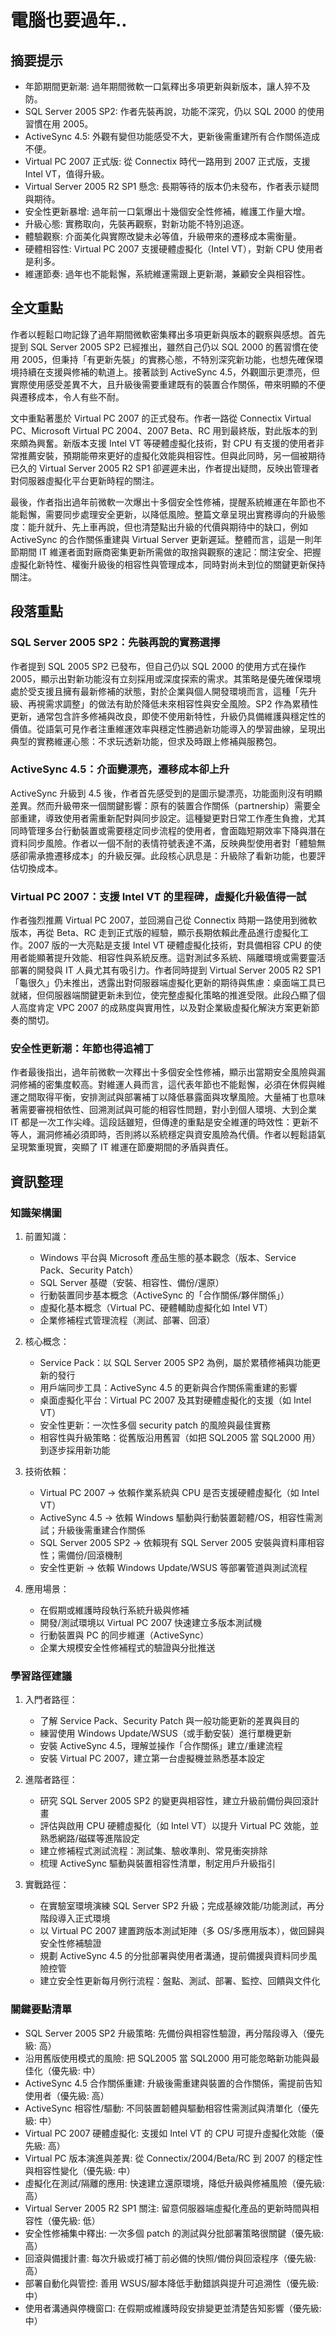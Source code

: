 # 電腦也要過年..

## 摘要提示
- 年節期間更新潮: 過年期間微軟一口氣釋出多項更新與新版本，讓人猝不及防。
- SQL Server 2005 SP2: 作者先裝再說，功能不深究，仍以 SQL 2000 的使用習慣在用 2005。
- ActiveSync 4.5: 外觀有變但功能感受不大，更新後需重建所有合作關係造成不便。
- Virtual PC 2007 正式版: 從 Connectix 時代一路用到 2007 正式版，支援 Intel VT，值得升級。
- Virtual Server 2005 R2 SP1 懸念: 長期等待的版本仍未發布，作者表示疑問與期待。
- 安全性更新暴增: 過年前一口氣爆出十幾個安全性修補，維護工作量大增。
- 升級心態: 實務取向，先裝再觀察，對新功能不特別追逐。
- 體驗觀察: 介面美化與實際改變未必等值，升級帶來的遷移成本需衡量。
- 硬體相容性: Virtual PC 2007 支援硬體虛擬化（Intel VT），對新 CPU 使用者是利多。
- 維運節奏: 過年也不能鬆懈，系統維運需跟上更新潮，兼顧安全與相容性。

## 全文重點
作者以輕鬆口吻記錄了過年期間微軟密集釋出多項更新與版本的觀察與感想。首先提到 SQL Server 2005 SP2 已經推出，雖然自己仍以 SQL 2000 的舊習慣在使用 2005，但秉持「有更新先裝」的實務心態，不特別深究新功能，也想先確保環境持續在支援與修補的軌道上。接著談到 ActiveSync 4.5，外觀圖示更漂亮，但實際使用感受差異不大，且升級後需要重建既有的裝置合作關係，帶來明顯的不便與遷移成本，令人有些不耐。

文中重點著墨於 Virtual PC 2007 的正式發布。作者一路從 Connectix Virtual PC、Microsoft Virtual PC 2004、2007 Beta、RC 用到最終版，對此版本的到來頗為興奮。新版本支援 Intel VT 等硬體虛擬化技術，對 CPU 有支援的使用者非常推薦安裝，預期能帶來更好的虛擬化效能與相容性。但與此同時，另一個被期待已久的 Virtual Server 2005 R2 SP1 卻遲遲未出，作者提出疑問，反映出管理者對伺服器虛擬化平台更新時程的關注。

最後，作者指出過年前微軟一次爆出十多個安全性修補，提醒系統維運在年節也不能鬆懈，需要同步處理安全更新，以降低風險。整篇文章呈現出實務導向的升級態度：能升就升、先上車再說，但也清楚點出升級的代價與期待中的缺口，例如 ActiveSync 的合作關係重建與 Virtual Server 更新遲延。整體而言，這是一則年節期間 IT 維運者面對廠商密集更新所需做的取捨與觀察的速記：關注安全、把握虛擬化新特性、權衡升級後的相容性與管理成本，同時對尚未到位的關鍵更新保持關注。

## 段落重點
### SQL Server 2005 SP2：先裝再說的實務選擇
作者提到 SQL 2005 SP2 已發布，但自己仍以 SQL 2000 的使用方式在操作 2005，顯示出對新功能沒有立刻採用或深度探索的需求。其策略是優先確保環境處於受支援且擁有最新修補的狀態，對於企業與個人開發環境而言，這種「先升級、再視需求調整」的做法有助於降低未來相容性與安全風險。SP2 作為累積性更新，通常包含許多修補與改良，即使不使用新特性，升級仍具備維護與穩定性的價值。從語氣可見作者注重維運效率與穩定性勝過新功能導入的學習曲線，呈現出典型的實務維運心態：不求玩透新功能，但求及時跟上修補與服務包。

### ActiveSync 4.5：介面變漂亮，遷移成本卻上升
ActiveSync 升級到 4.5 後，作者首先感受到的是圖示變漂亮，功能面則沒有明顯差異。然而升級帶來一個關鍵影響：原有的裝置合作關係（partnership）需要全部重建，導致使用者需重新配對與同步設定。這種變更對日常工作產生負擔，尤其同時管理多台行動裝置或需要穩定同步流程的使用者，會面臨短期效率下降與潛在資料同步風險。作者以一個不耐的表情符號表達不滿，反映典型使用者對「體驗無感卻需承擔遷移成本」的升級反彈。此段核心訊息是：升級除了看新功能，也要評估切換成本。

### Virtual PC 2007：支援 Intel VT 的里程碑，虛擬化升級值得一試
作者強烈推薦 Virtual PC 2007，並回溯自己從 Connectix 時期一路使用到微軟版本，再從 Beta、RC 走到正式版的經驗，顯示長期依賴此產品進行虛擬化工作。2007 版的一大亮點是支援 Intel VT 硬體虛擬化技術，對具備相容 CPU 的使用者能顯著提升效能、相容性與系統反應。這對測試多系統、隔離環境或需要靈活部署的開發與 IT 人員尤其有吸引力。作者同時提到 Virtual Server 2005 R2 SP1「龜很久」仍未推出，透露出對伺服器端虛擬化更新的期待與焦慮：桌面端工具已就緒，但伺服器端關鍵更新未到位，使完整虛擬化策略的推進受限。此段凸顯了個人高度肯定 VPC 2007 的成熟度與實用性，以及對企業級虛擬化解決方案更新節奏的關切。

### 安全性更新潮：年節也得追補丁
作者最後指出，過年前微軟一次釋出十多個安全性修補，顯示出當期安全風險與漏洞修補的密集度較高。對維運人員而言，這代表年節也不能鬆懈，必須在休假與維運之間取得平衡，安排測試與部署補丁以降低暴露面與攻擊風險。大量補丁也意味著需要審視相依性、回溯測試與可能的相容性問題，對小到個人環境、大到企業 IT 都是一次工作尖峰。這段話雖短，但傳達的重點是安全維運的時效性：更新不等人，漏洞修補必須即時，否則將以系統穩定與資安風險為代價。作者以輕鬆語氣呈現繁重現實，突顯了 IT 維運在節慶期間的矛盾與責任。

## 資訊整理

### 知識架構圖
1. 前置知識：
   - Windows 平台與 Microsoft 產品生態的基本觀念（版本、Service Pack、Security Patch）
   - SQL Server 基礎（安裝、相容性、備份/還原）
   - 行動裝置同步基本概念（ActiveSync 的「合作關係/夥伴關係」）
   - 虛擬化基本概念（Virtual PC、硬體輔助虛擬化如 Intel VT）
   - 企業修補程式管理流程（測試、部署、回滾）

2. 核心概念：
   - Service Pack：以 SQL Server 2005 SP2 為例，屬於累積修補與功能更新的發行
   - 用戶端同步工具：ActiveSync 4.5 的更新與合作關係需重建的影響
   - 桌面虛擬化平台：Virtual PC 2007 及其對硬體虛擬化的支援（如 Intel VT）
   - 安全性更新：一次性多個 security patch 的風險與最佳實務
   - 相容性與升級策略：從舊版沿用舊習（如把 SQL2005 當 SQL2000 用）到逐步採用新功能

3. 技術依賴：
   - Virtual PC 2007 → 依賴作業系統與 CPU 是否支援硬體虛擬化（如 Intel VT）
   - ActiveSync 4.5 → 依賴 Windows 驅動與行動裝置韌體/OS，相容性需測試；升級後需重建合作關係
   - SQL Server 2005 SP2 → 依賴現有 SQL Server 2005 安裝與資料庫相容性；需備份/回滾機制
   - 安全性更新 → 依賴 Windows Update/WSUS 等部署管道與測試流程

4. 應用場景：
   - 在假期或維護時段執行系統升級與修補
   - 開發/測試環境以 Virtual PC 2007 快速建立多版本測試機
   - 行動裝置與 PC 的同步維運（ActiveSync）
   - 企業大規模安全性修補程式的驗證與分批推送

### 學習路徑建議
1. 入門者路徑：
   - 了解 Service Pack、Security Patch 與一般功能更新的差異與目的
   - 練習使用 Windows Update/WSUS（或手動安裝）進行單機更新
   - 安裝 ActiveSync 4.5，理解並操作「合作關係」建立/重建流程
   - 安裝 Virtual PC 2007，建立第一台虛擬機並熟悉基本設定

2. 進階者路徑：
   - 研究 SQL Server 2005 SP2 的變更與相容性，建立升級前備份與回滾計畫
   - 評估與啟用 CPU 硬體虛擬化（如 Intel VT）以提升 Virtual PC 效能，並熟悉網路/磁碟等進階設定
   - 建立修補程式測試流程：測試集、驗收準則、常見衝突排除
   - 梳理 ActiveSync 驅動與裝置相容性清單，制定用戶升級指引

3. 實戰路徑：
   - 在實驗室環境演練 SQL Server SP2 升級；完成基線效能/功能測試，再分階段導入正式環境
   - 以 Virtual PC 2007 建置跨版本測試矩陣（多 OS/多應用版本），做回歸與安全性修補驗證
   - 規劃 ActiveSync 4.5 的分批部署與使用者溝通，提前備援與資料同步風險控管
   - 建立安全性更新每月例行流程：盤點、測試、部署、監控、回饋與文件化

### 關鍵要點清單
- SQL Server 2005 SP2 升級策略: 先備份與相容性驗證，再分階段導入（優先級: 高）
- 沿用舊版使用模式的風險: 把 SQL2005 當 SQL2000 用可能忽略新功能與最佳化（優先級: 中）
- ActiveSync 4.5 合作關係重建: 升級後需重建與裝置的合作關係，需提前告知使用者（優先級: 高）
- ActiveSync 相容性/驅動: 不同裝置韌體與驅動相容性需測試與清單化（優先級: 中）
- Virtual PC 2007 硬體虛擬化: 支援如 Intel VT 的 CPU 可提升虛擬化效能（優先級: 高）
- Virtual PC 版本演進與差異: 從 Connectix/2004/Beta/RC 到 2007 的穩定性與相容性變化（優先級: 中）
- 虛擬化在測試/隔離的應用: 快速建立還原環境，降低升級與修補風險（優先級: 高）
- Virtual Server 2005 R2 SP1 關注: 留意伺服器端虛擬化產品的更新時間與相容性（優先級: 低）
- 安全性修補集中釋出: 一次多個 patch 的測試與分批部署策略很關鍵（優先級: 高）
- 回滾與備援計畫: 每次升級或打補丁前必備的快照/備份與回滾程序（優先級: 高）
- 部署自動化與管控: 善用 WSUS/腳本降低手動錯誤與提升可追溯性（優先級: 中）
- 使用者溝通與停機窗口: 在假期或維護時段安排變更並清楚告知影響（優先級: 中）